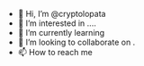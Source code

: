 - 👋 Hi, I’m @cryptolopata
- 👀 I’m interested in ....
- 🌱 I’m currently learning 
- 💞️ I’m looking to collaborate on .
- 📫 How to reach me

